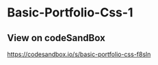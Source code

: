 # Basic-Portfolio-Css-1

## View on codeSandBox
  https://codesandbox.io/s/basic-portfolio-css-f8sln
